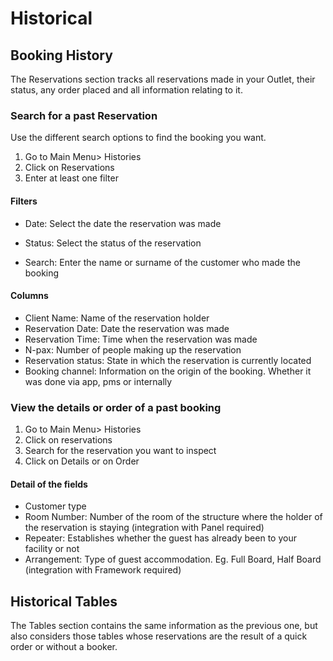 # Historical

## Booking History

The Reservations section tracks all reservations made in your Outlet, their status, any order placed and all information relating to it.

### Search for a past Reservation

Use the different search options to find the booking you want.

1. Go to Main Menu> Histories
2. Click on Reservations
3. Enter at least one filter

#### Filters

* Date: Select the date the reservation was made

* Status: Select the status of the reservation

* Search: Enter the name or surname of the customer who made the booking

#### Columns

- Client Name: Name of the reservation holder
- Reservation Date: Date the reservation was made
- Reservation Time: Time when the reservation was made
- N-pax: Number of people making up the reservation
- Reservation status: State in which the reservation is currently located
- Booking channel: Information on the origin of the booking. Whether it was done via app, pms or internally

### View the details or order of a past booking

1. Go to Main Menu> Histories
2. Click on reservations
3. Search for the reservation you want to inspect
4. Click on Details or on Order

#### Detail of the fields

- Customer type
- Room Number: Number of the room of the structure where the holder of the reservation is staying (integration with Panel required)
- Repeater: Establishes whether the guest has already been to your facility or not
- Arrangement: Type of guest accommodation. Eg. Full Board, Half Board (integration with Framework required)

## Historical Tables

The Tables section contains the same information as the previous one, but also considers those tables whose reservations are the result of a quick order or without a booker.

